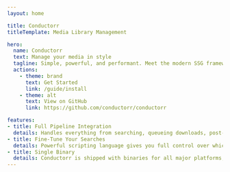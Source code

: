 ```yaml
---
layout: home

title: Conductorr
titleTemplate: Media Library Management

hero:
  name: Conductorr
  text: Manage your media in style
  tagline: Simple, powerful, and performant. Meet the modern SSG framework you've always wanted.
  actions:
    - theme: brand
      text: Get Started
      link: /guide/install
    - theme: alt
      text: View on GitHub
      link: https://github.com/conductorr/conductorr

features:
- title: Full Pipeline Integration
  details: Handles everything from searching, queueing downloads, post-processing, and even syncing with your media server!
- title: Fine-Tune Your Searches
  details: Powerful scripting language gives you full control over which releases to filter and which to prioritize
- title: Single Binary
  details: Conductorr is shipped with binaries for all major platforms, and has public Docker images to make setup easy
---
```

